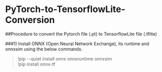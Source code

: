 # PyTorch-to-TensorflowLite-Conversion
##Procedure to convert the Pytorch file (.pt) to TensorflowLite file (.tflite)

###1) Install ONNX (Open Neural Network Exchange), its runtime and onnxsim using the below commands.
   >!pip --quiet install onnx onnxruntime onnxsim\
   >!pip install onnx-tf
